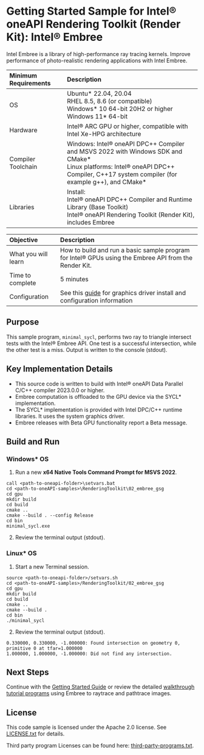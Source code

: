 # Getting Started Sample for Intel&reg; oneAPI Rendering Toolkit (Render Kit): Intel&reg; Embree 

Intel Embree is a library of high-performance ray tracing kernels. Improve performance of photo-realistic rendering applications with Intel Embree.

| Minimum Requirements              | Description
|:---                               |:---
| OS                                | Ubuntu* 22.04, 20.04 <br> RHEL 8.5, 8.6 (or compatible) <br>Windows* 10 64-bit 20H2 or higher<br>Windows 11* 64-bit
| Hardware                          | Intel&reg; ARC GPU or higher, compatible with Intel Xe-HPG architecture
| Compiler Toolchain                | Windows: Intel&reg; oneAPI DPC++ Compiler and MSVS 2022 with Windows SDK and CMake*<br>Linux platforms: Intel&reg; oneAPI DPC++ Compiler, C++17 system compiler (for example g++), and CMake*
| Libraries                         | Install: <br>Intel&reg; oneAPI DPC++ Compiler and Runtime Library (Base Toolkit)<br>Intel&reg; oneAPI Rendering Toolkit (Render Kit), includes Embree

| Objective                         | Description
|:---                               |:---
| What you will learn               | How to build and run a basic sample program for Intel&reg; GPUs using the Embree API from the Render Kit.
| Time to complete                  | 5 minutes
| Configuration                     | See this [guide](https://dgpu-docs.intel.com/installation-guides/index.html#) for graphics driver install and configuration information

## Purpose

This sample program, `minimal_sycl`, performs two ray to triangle intersect tests
with the Intel&reg; Embree API. One test is a successful intersection, while the other test is
a miss.  Output is written to the console (stdout).

## Key Implementation Details

- This source code is written to build with Intel&reg; oneAPI Data Parallel C/C++ compiler 2023.0.0 or higher.
- Embree computation is offloaded to the GPU device via the SYCL* implementation.
- The SYCL* implementation is provided with Intel DPC/C++ runtime libraries. It uses the system graphics driver.
- Embree releases with Beta GPU functionality report a Beta message.


## Build and Run

### Windows* OS

1. Run a new **x64 Native Tools Command Prompt for MSVS 2022**.

```
call <path-to-oneapi-folder>\setvars.bat
cd <path-to-oneAPI-samples>\RenderingToolkit\02_embree_gsg
cd gpu
mkdir build
cd build
cmake ..
cmake --build . --config Release
cd bin
minimal_sycl.exe
```

2. Review the terminal output (stdout).


### Linux* OS

1. Start a new Terminal session.
```
source <path-to-oneapi-folder>/setvars.sh
cd <path-to-oneAPI-samples>/RenderingToolkit/02_embree_gsg
cd gpu
mkdir build
cd build
cmake ..
cmake --build .
cd bin
./minimal_sycl
```
2. Review the terminal output (stdout).

```
0.330000, 0.330000, -1.000000: Found intersection on geometry 0, primitive 0 at tfar=1.000000
1.000000, 1.000000, -1.000000: Did not find any intersection.

```

## Next Steps

Continue with the [Getting Started Guide](../../../GettingStarted/03_openvkl_gsg) or review the detailed [walkthrough tutorial programs](../../../Tutorial) using Embree to raytrace and pathtrace images.

## License

This code sample is licensed under the Apache 2.0 license. See
[LICENSE.txt](LICENSE.txt) for details.

Third party program Licenses can be found here:
[third-party-programs.txt](https://github.com/oneapi-src/oneAPI-samples/blob/master/third-party-programs.txt).
